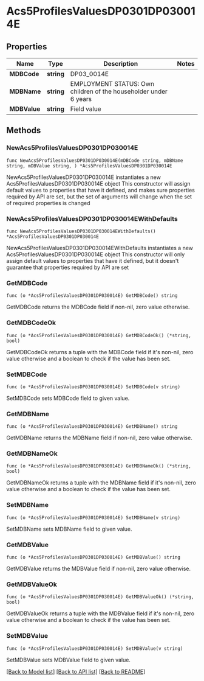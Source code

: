 # Acs5ProfilesValuesDP0301DP030014E

## Properties

Name | Type | Description | Notes
------------ | ------------- | ------------- | -------------
**MDBCode** | **string** | DP03_0014E | 
**MDBName** | **string** | EMPLOYMENT STATUS: Own children of the householder under 6 years | 
**MDBValue** | **string** | Field value | 

## Methods

### NewAcs5ProfilesValuesDP0301DP030014E

`func NewAcs5ProfilesValuesDP0301DP030014E(mDBCode string, mDBName string, mDBValue string, ) *Acs5ProfilesValuesDP0301DP030014E`

NewAcs5ProfilesValuesDP0301DP030014E instantiates a new Acs5ProfilesValuesDP0301DP030014E object
This constructor will assign default values to properties that have it defined,
and makes sure properties required by API are set, but the set of arguments
will change when the set of required properties is changed

### NewAcs5ProfilesValuesDP0301DP030014EWithDefaults

`func NewAcs5ProfilesValuesDP0301DP030014EWithDefaults() *Acs5ProfilesValuesDP0301DP030014E`

NewAcs5ProfilesValuesDP0301DP030014EWithDefaults instantiates a new Acs5ProfilesValuesDP0301DP030014E object
This constructor will only assign default values to properties that have it defined,
but it doesn't guarantee that properties required by API are set

### GetMDBCode

`func (o *Acs5ProfilesValuesDP0301DP030014E) GetMDBCode() string`

GetMDBCode returns the MDBCode field if non-nil, zero value otherwise.

### GetMDBCodeOk

`func (o *Acs5ProfilesValuesDP0301DP030014E) GetMDBCodeOk() (*string, bool)`

GetMDBCodeOk returns a tuple with the MDBCode field if it's non-nil, zero value otherwise
and a boolean to check if the value has been set.

### SetMDBCode

`func (o *Acs5ProfilesValuesDP0301DP030014E) SetMDBCode(v string)`

SetMDBCode sets MDBCode field to given value.


### GetMDBName

`func (o *Acs5ProfilesValuesDP0301DP030014E) GetMDBName() string`

GetMDBName returns the MDBName field if non-nil, zero value otherwise.

### GetMDBNameOk

`func (o *Acs5ProfilesValuesDP0301DP030014E) GetMDBNameOk() (*string, bool)`

GetMDBNameOk returns a tuple with the MDBName field if it's non-nil, zero value otherwise
and a boolean to check if the value has been set.

### SetMDBName

`func (o *Acs5ProfilesValuesDP0301DP030014E) SetMDBName(v string)`

SetMDBName sets MDBName field to given value.


### GetMDBValue

`func (o *Acs5ProfilesValuesDP0301DP030014E) GetMDBValue() string`

GetMDBValue returns the MDBValue field if non-nil, zero value otherwise.

### GetMDBValueOk

`func (o *Acs5ProfilesValuesDP0301DP030014E) GetMDBValueOk() (*string, bool)`

GetMDBValueOk returns a tuple with the MDBValue field if it's non-nil, zero value otherwise
and a boolean to check if the value has been set.

### SetMDBValue

`func (o *Acs5ProfilesValuesDP0301DP030014E) SetMDBValue(v string)`

SetMDBValue sets MDBValue field to given value.



[[Back to Model list]](../README.md#documentation-for-models) [[Back to API list]](../README.md#documentation-for-api-endpoints) [[Back to README]](../README.md)


